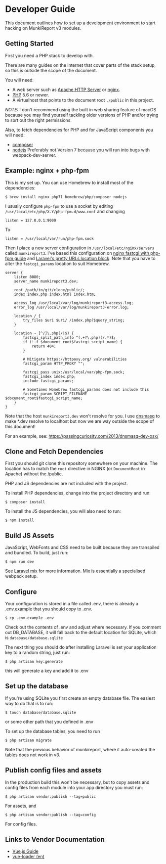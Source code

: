 Developer Guide
===============

This document outlines how to set up a development environment to start hacking on MunkiReport v3 modules.

Getting Started
---------------

First you need a PHP stack to develop with.

There are many guides on the internet that cover parts of the stack setup, so this is outside the scope of the document.

You will need:

- A web server such as [Apache HTTP Server](http://httpd.apache.org/) or [nginx](https://www.nginx.com/).
- [PHP](http://www.php.net/) 5.6 or newer.
- A virtualhost that points to the document root `./public` in this project.

*NOTE:* I don't recommend using the built in web sharing feature of macOS because you may find yourself
tackling older versions of PHP and/or trying to sort out the right permissions.

Also, to fetch dependencies for PHP and for JavaScript components you will need:

- [composer](https://getcomposer.org/)
- [nodejs](https://nodejs.org) Preferably not Version 7 because you will run into
bugs with webpack-dev-server.

Example: nginx + php-fpm
------------------------

This is my set up. You can use Homebrew to install most of the dependencies:

    $ brew install nginx php71 homebrew/php/composer nodejs
    
I usually configure `php-fpm` to use a socket by editing `/usr/local/etc/php/X.Y/php-fpm.d/www.conf` and changing

    listen = 127.0.0.1:9000
    
To

    listen = /usr/local/var/run/php-fpm.sock
    
    
Then I place a new server configuration in `/usr/local/etc/nginx/servers` called `munkireport3`.
I've based this configuration on [nginx fastcgi with php-fpm guide](https://www.nginx.com/resources/wiki/start/topics/examples/phpfcgi/)
and [Laravel's pretty URLs location block](https://laravel.com/docs/5.4#pretty-urls).
Note that you have to alter the `fastcgi_params` location to suit Homebrew.

    server {
        listen 8080;
        server_name munkireport3.dev;
        
        root /path/to/git/clone/public/;
        index index.php index.html index.htm;
        
        access_log /usr/local/var/log/munkireport3-access.log;
        error_log /usr/local/var/log/munkireport3-error.log;
    
        location / {
            try_files $uri $uri/ /index.php?$query_string;
        }
        
        location ~ [^/]\.php(/|$) {
            fastcgi_split_path_info ^(.+?\.php)(/.*)$;
            if (!-f $document_root$fastcgi_script_name) {
                return 404;
            }
        
            # Mitigate https://httpoxy.org/ vulnerabilities
            fastcgi_param HTTP_PROXY "";
        
            fastcgi_pass unix:/usr/local/var/php-fpm.sock;
            fastcgi_index index.php;
            include fastcgi_params;
            
            # Sometimes Homebrew fastcgi_params does not include this
            fastcgi_param SCRIPT_FILENAME $document_root$fastcgi_script_name;
        }
    }
    
Note that the host `munkireport3.dev` won't resolve for you. I use [dnsmasq](http://www.thekelleys.org.uk/dnsmasq/doc.html) 
to make *.dev resolve to localhost but now we are way outside the scope of this document! 

For an example, see: https://passingcuriosity.com/2013/dnsmasq-dev-osx/


Clone and Fetch Dependencies
----------------------------

First you should git clone this repository somewhere on your machine.
The location has to match the `root` directive in NGINX (or `DocumentRoot` in Apache) without the /public.

PHP and JS dependencies are not included with the project.

To install PHP dependencies, change into the project directory and run:

    $ composer install
    
To install the JS dependencies, you will also need to run:

    $ npm install
    
Build JS Assets
---------------

JavaScript, WebFonts and CSS need to be built because they are transpiled and bundled.
To build, just run:

    $ npm run dev
    
See [Laravel mix](https://laravel.com/docs/5.4/mix) for more information. Mix is essentially a specialised webpack setup.

Configure
---------

Your configuration is stored in a file called .env, there is already a .env.example that you should copy to .env. 

    $ cp .env.example .env

Check out the contents of .env and adjust where necessary. If you comment out DB_DATABASE, it will fall back to the default location for SQLite, which is `database/database.sqlite`

The next thing you should do after installing Laravel is set your application key to a random string, just run:

    $ php artisan key:generate

this will generate a key and add it to .env

Set up the database
-------------------

If you're using SQLite you first create an empty database file. The easiest way to do that is to run:

    $ touch database/database.sqlite

or some other path that you defined in .env

To set up the database tables, you need to run

    $ php artisan migrate

Note that the previous behavior of munkireport, where it auto-created the tables does not work in v3.

Publish config files and assets
-------------------------------

In the production build this won't be necessary, but to copy assets and config files from each module into your
app directory you must run:

    $ php artisan vendor:publish --tag=public
    
For assets, and 

    $ php artisan vendor:publish --tag=config

For config files.

Links to Vendor Documentation
-----------------------------

- [Vue.js Guide](https://vuejs.org/v2/guide/)
- [vue-loader (en)](http://vue-loader.vuejs.org/en/)
